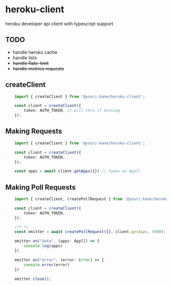 # heroku-client
heroku developer api client with typescript support

## TODO
* handle heroku cache 
* handle lists
* ~~handle Rate-limit~~
* ~~handle metrics requests~~

## createClient
```typescript
    import { createClient } from '@youri-kane/heroku-client';

    const client = createClient({
        token: AUTH_TOKEN, // will thro if missing
    });
```

## Making Requests
```typescript
    import { createClient } from '@youri-kane/heroku-client';

    const client = createClient({
        token: AUTH_TOKEN,
    });

    const apps = await client.getApps({}) // types as App[]
```

## Making Poll Requests
```typescript
    import { createClient, createPollRequest } from '@youri-kane/heroku-client';

    const client = createClient({
        token: AUTH_TOKEN,
    });

    /** */
    const emitter = await createPollRequest({}, client.getApps, 5000);

    emitter.on("data", (apps: App[]) => {
        console.log(apps)
    })

    emitter.on("error", (error: Error) => {
        console.error(error)
    })

    emitter.close();
```